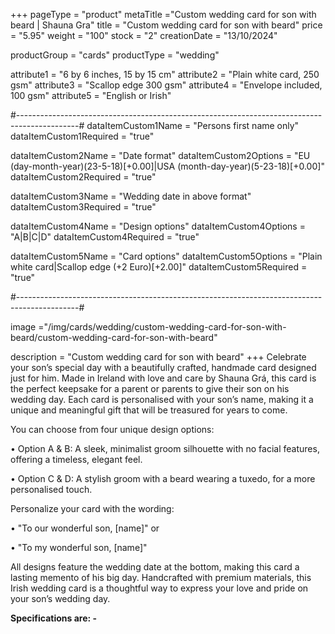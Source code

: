 +++
pageType = "product"
metaTitle ="Custom wedding card for son with beard | Shauna Gra"
title = "Custom wedding card for son with beard"
price = "5.95"
weight = "100"
stock = "2"
creationDate = "13/10/2024"

productGroup = "cards"
productType = "wedding"

attribute1 = "6 by 6 inches, 15 by 15 cm" 
attribute2 = "Plain white card, 250 gsm"
attribute3 = "Scallop edge 300 gsm"
attribute4 = "Envelope included, 100 gsm"
attribute5 = "English or Irish"

#---------------------------------------------------------------------------------------------#
dataItemCustom1Name = "Persons first name only"
dataItemCustom1Required = "true"

dataItemCustom2Name = "Date format"
dataItemCustom2Options = "EU (day-month-year)(23-5-18)[+0.00]|USA (month-day-year)(5-23-18)[+0.00]"
dataItemCustom2Required = "true"

dataItemCustom3Name = "Wedding date in above format"
dataItemCustom3Required = "true"

dataItemCustom4Name = "Design options"
dataItemCustom4Options = "A|B|C|D"
dataItemCustom4Required = "true"

dataItemCustom5Name = "Card options"
dataItemCustom5Options = "Plain white card|Scallop edge (+2 Euro)[+2.00]"
dataItemCustom5Required = "true"


#---------------------------------------------------------------------------------------------#

image ="/img/cards/wedding/custom-wedding-card-for-son-with-beard/custom-wedding-card-for-son-with-beard"

description = "Custom wedding card for son with beard"
+++
Celebrate your son’s special day with a beautifully crafted, handmade card designed just for him. Made in Ireland with love and care by Shauna Grá, this card is the perfect keepsake for a parent or parents to give their son on his wedding day. Each card is personalised with your son’s name, making it a unique and meaningful gift that will be treasured for years to come.

You can choose from four unique design options:

•	Option A & B: A sleek, minimalist groom silhouette with no facial features, offering a timeless, elegant feel.

•	Option C & D: A stylish groom with a beard wearing a tuxedo, for a more personalised touch.

Personalize your card with the wording:

•	"To our wonderful son, [name]" or

•	"To my wonderful son, [name]"

All designs feature the wedding date at the bottom, making this card a lasting memento of his big day.  Handcrafted with premium materials, this Irish wedding card is a thoughtful way to express your love and pride on your son’s wedding day.


**Specifications are: -**
